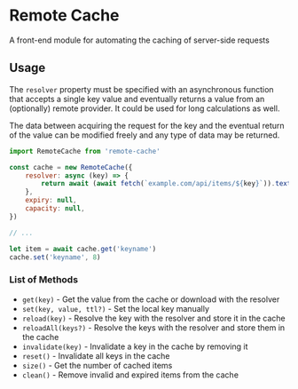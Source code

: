 # Remote Cache

A front-end module for automating the caching of server-side requests

## Usage

The `resolver` property must be specified with an asynchronous function that accepts a single key value and eventually returns a value from an (optionally) remote provider. It could be used for long calculations as well.

The data between acquiring the request for the key and the eventual return of the value can be modified freely and any type of data may be returned.

```js
import RemoteCache from 'remote-cache'

const cache = new RemoteCache({
    resolver: async (key) => {
        return await (await fetch(`example.com/api/items/${key}`)).text()
    },
    expiry: null,
    capacity: null,
})

// ...

let item = await cache.get('keyname')
cache.set('keyname', 8)

```

### List of Methods

- `get(key)` - Get the value from the cache or download with the resolver
- `set(key, value, ttl?)` - Set the local key manually
- `reload(key)` - Resolve the key with the resolver and store it in the cache
- `reloadAll(keys?)` - Resolve the keys with the resolver and store them in the cache
- `invalidate(key)` - Invalidate a key in the cache by removing it
- `reset()` - Invalidate all keys in the cache
- `size()` - Get the number of cached items
- `clean()` - Remove invalid and expired items from the cache
